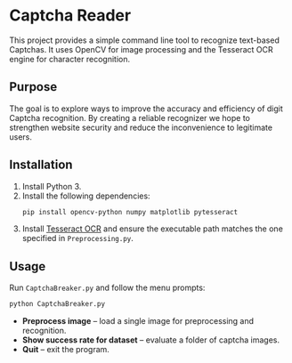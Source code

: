 # Captcha Reader

This project provides a simple command line tool to recognize text-based Captchas. It uses OpenCV for image processing and the Tesseract OCR engine for character recognition.

## Purpose

The goal is to explore ways to improve the accuracy and efficiency of digit Captcha recognition. By creating a reliable recognizer we hope to strengthen website security and reduce the inconvenience to legitimate users.

## Installation

1. Install Python 3.
2. Install the following dependencies:
   ```bash
   pip install opencv-python numpy matplotlib pytesseract
   ```
3. Install [Tesseract OCR](https://github.com/tesseract-ocr/tesseract) and ensure the executable path matches the one specified in `Preprocessing.py`.

## Usage

Run `CaptchaBreaker.py` and follow the menu prompts:

```bash
python CaptchaBreaker.py
```

* **Preprocess image** – load a single image for preprocessing and recognition.
* **Show success rate for dataset** – evaluate a folder of captcha images.
* **Quit** – exit the program.

